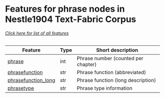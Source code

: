 # Features for phrase nodes in Nestle1904 Text-Fabric Corpus
###### [Click here for list of all features](home.md#readme)

Feature | Type | Short description
--- | --- | ---
[phrase](phrase.md#readme) | int | Phrase number (counted per chapter)
[phrasefunction](phrasefunction.md#readme) | str | Phrase function (abbreviated)
[phrasefunction_long](phrasefunction_long.md#readme) | str | Phrase function (long description)
[phrasetype](phrasetype.md#readme) | str | Phrase type information
